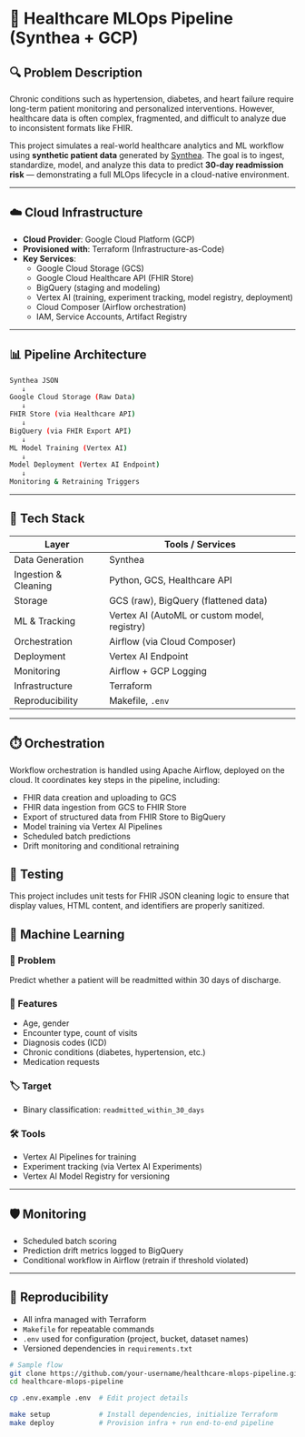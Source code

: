 # 🏥 Healthcare MLOps Pipeline (Synthea + GCP)

## 🔍 Problem Description

Chronic conditions such as hypertension, diabetes, and heart failure require long-term patient monitoring and personalized interventions. However, healthcare data is often complex, fragmented, and difficult to analyze due to inconsistent formats like FHIR.

This project simulates a real-world healthcare analytics and ML workflow using **synthetic patient data** generated by [Synthea](https://github.com/synthetichealth/synthea). The goal is to ingest, standardize, model, and analyze this data to predict **30-day readmission risk** — demonstrating a full MLOps lifecycle in a cloud-native environment.

---

## ☁️ Cloud Infrastructure

- **Cloud Provider**: Google Cloud Platform (GCP)
- **Provisioned with**: Terraform (Infrastructure-as-Code)
- **Key Services**:
  - Google Cloud Storage (GCS)
  - Google Cloud Healthcare API (FHIR Store)
  - BigQuery (staging and modeling)
  - Vertex AI (training, experiment tracking, model registry, deployment)
  - Cloud Composer (Airflow orchestration)
  - IAM, Service Accounts, Artifact Registry

---

## 📊 Pipeline Architecture

```bash
Synthea JSON
   ↓
Google Cloud Storage (Raw Data)
   ↓
FHIR Store (via Healthcare API)
   ↓
BigQuery (via FHIR Export API)
   ↓
ML Model Training (Vertex AI)
   ↓
Model Deployment (Vertex AI Endpoint)
   ↓
Monitoring & Retraining Triggers

```
---

## 🧰 Tech Stack

| Layer                | Tools / Services                              |
|---------------------|------------------------------------------------|
| Data Generation      | Synthea                                       |
| Ingestion & Cleaning | Python, GCS, Healthcare API                   |
| Storage              | GCS (raw), BigQuery (flattened data)          |
| ML & Tracking        | Vertex AI (AutoML or custom model, registry)  |
| Orchestration        | Airflow (via Cloud Composer)                  |
| Deployment           | Vertex AI Endpoint                            |
| Monitoring           | Airflow + GCP Logging                         |
| Infrastructure       | Terraform                                     |
| Reproducibility      | Makefile, `.env`                              |

---

## ⏱️ Orchestration
Workflow orchestration is handled using Apache Airflow, deployed on the cloud. It coordinates key steps in the pipeline, including:

- FHIR data creation and uploading to GCS
- FHIR data ingestion from GCS to FHIR Store
- Export of structured data from FHIR Store to BigQuery
- Model training via Vertex AI Pipelines
- Scheduled batch predictions
- Drift monitoring and conditional retraining

## 🧪 Testing
This project includes unit tests for FHIR JSON cleaning logic to ensure that display values, HTML content, and identifiers are properly sanitized.

## 🎯 Machine Learning

### 🎯 Problem
Predict whether a patient will be readmitted within 30 days of discharge.

### 🧾 Features
- Age, gender
- Encounter type, count of visits
- Diagnosis codes (ICD)
- Chronic conditions (diabetes, hypertension, etc.)
- Medication requests

### 🏷️ Target
- Binary classification: `readmitted_within_30_days`

### 🛠 Tools
- Vertex AI Pipelines for training
- Experiment tracking (via Vertex AI Experiments)
- Vertex AI Model Registry for versioning

---

## 🛡️ Monitoring

- Scheduled batch scoring
- Prediction drift metrics logged to BigQuery
- Conditional workflow in Airflow (retrain if threshold violated)

---

## 🔁 Reproducibility

- All infra managed with Terraform
- `Makefile` for repeatable commands
- `.env` used for configuration (project, bucket, dataset names)
- Versioned dependencies in `requirements.txt`

```bash
# Sample flow
git clone https://github.com/your-username/healthcare-mlops-pipeline.git
cd healthcare-mlops-pipeline

cp .env.example .env  # Edit project details

make setup            # Install dependencies, initialize Terraform
make deploy           # Provision infra + run end-to-end pipeline
